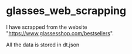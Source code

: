 # glasses_web_scrapping

I have scrapped from the website "https://www.glassesshop.com/bestsellers".

All the data is stored in dt.json
